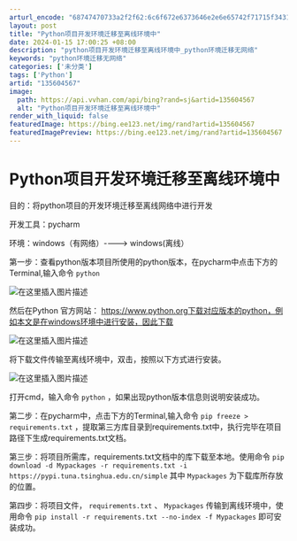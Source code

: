 ```yaml
---
arturl_encode: "68747470733a2f2f62:6c6f672e6373646e2e6e65742f71715f34313037303933352f:61727469636c652f64657461696c732f313335363034353637"
layout: post
title: "Python项目开发环境迁移至离线环境中"
date: 2024-01-15 17:00:25 +08:00
description: "python项目开发环境迁移至离线环境中_python环境迁移无网络"
keywords: "python环境迁移无网络"
categories: ['未分类']
tags: ['Python']
artid: "135604567"
image:
  path: https://api.vvhan.com/api/bing?rand=sj&artid=135604567
  alt: "Python项目开发环境迁移至离线环境中"
render_with_liquid: false
featuredImage: https://bing.ee123.net/img/rand?artid=135604567
featuredImagePreview: https://bing.ee123.net/img/rand?artid=135604567
---
```


# Python项目开发环境迁移至离线环境中

目的：将python项目的开发环境迁移至离线网络中进行开发
  
开发工具：pycharm
  
环境：windows（有网络）----> windows(离线）
  
第一步：查看python版本项目所使用的python版本，在pycharm中点击下方的Terminal,输入命令
`python`
  
![在这里插入图片描述](https://i-blog.csdnimg.cn/blog_migrate/f21936d2af0de3ddfdadc480f75aa64c.png)
  
然后在Python 官方网站： https://www.python.org下载对应版本的python，例如本文是在windows环境中进行安装，因此下载
  
![在这里插入图片描述](https://i-blog.csdnimg.cn/blog_migrate/3beb8e63a2e8d3aaea2cd0eaf3415c6b.png)
  
将下载文件传输至离线环境中，双击，按照以下方式进行安装。
  
![在这里插入图片描述](https://i-blog.csdnimg.cn/blog_migrate/3cd81a1054ee15becb8fde103ea34812.png)
  
打开cmd，输入命令
`python`
，如果出现python版本信息则说明安装成功。
  
第二步：在pycharm中，点击下方的Terminal,输入命令
`pip freeze > requirements.txt`
，提取第三方库目录到requirements.txt中，执行完毕在项目路径下生成requirements.txt文档。

第三步：将项目所需库，requirements.txt文档中的库下载至本地。使用命令
`pip download -d Mypackages -r requirements.txt -i https://pypi.tuna.tsinghua.edu.cn/simple`
其中
`Mypackages`
为下载库所存放的位置。

第四步：将项目文件，
`requirements.txt`
、
`Mypackages`
传输到离线环境中，使用命令
`pip install -r requirements.txt --no-index -f Mypackages`
即可安装成功。